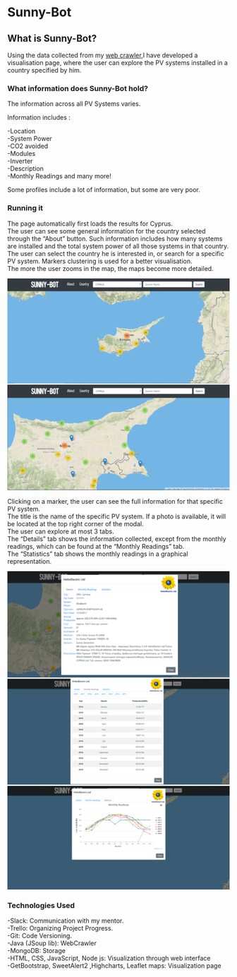 # Sunny-Bot

## What is Sunny-Bot?

Using the data collected from my [web crawler](https://github.com/patriciam97/Web-Crawler),I have developed a visualisation page, where the user can explore the PV systems installed in a country specified by him.

### What information does Sunny-Bot hold?
The information across all PV Systems varies.

Information includes :

  -Location <br />
  -System Power <br />
  -CO2 avoided <br />
  -Modules <br />
  -Inverter <br />
  -Description <br />
  -Monthly Readings and many more! <br />

Some profiles include a lot of information, but some are very poor.

### Running it

The page automatically first loads the results for Cyprus.<br />
The user can see some general information for the country selected through the “About” button.  Such information includes how many systems are installed and the total system power of all those systems in that country.<br />
The user can select the country he is interested in, or search for a specific PV system.
 Markers clustering is used for a better visualisation.<br />
The more the user zooms in the map, the maps become more detailed.<br />

<img src="https://github.com/patriciam97/Sunny-Bot/blob/master/photo1.png?raw=true" alt="photo"/>
<img src="https://github.com/patriciam97/Sunny-Bot/blob/master/photo2.png?raw=true" alt="photo"/>

Clicking on a marker, the user can see the full information for that specific PV system. <br />
The title is the name of the specific PV system. If a photo is available, it will be located at the top right corner of the modal. <br />
The user can explore at most 3 tabs.<br />
The “Details”  tab shows the information collected, except from the monthly readings, which can be found at the “Monthly Readings” tab.<br /> The “Statistics” tab shows the monthly readings in a graphical representation. <br />

<img src="https://github.com/patriciam97/Sunny-Bot/blob/master/photo3.png?raw=true" alt="photo"/>
<img src="https://github.com/patriciam97/Sunny-Bot/blob/master/photo4.png?raw=true" alt="photo"/>
<img src="https://github.com/patriciam97/Sunny-Bot/blob/master/photo5.png?raw=true" alt="photo"/>


### Technologies Used
-Slack: Communication with my mentor. <br />
-Trello: Organizing Project Progress. <br />
-Git: Code Versioning. <br />
-Java (JSoup lib): WebCrawler <br />
-MongoDB: Storage <br />
-HTML, CSS, JavaScript, Node js: Visualization through web interface  <br />
-GetBootstrap, SweetAlert2 ,Highcharts, Leaflet maps: Visualization page <br />
